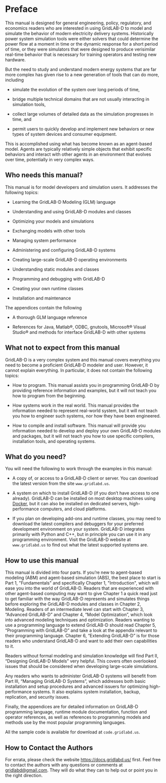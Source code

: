 # Preface

This manual is designed for general engineering, policy, regulatory, and economics readers who are interested in using GridLAB-D to model and simulate the behavior of modern electricity delivery systems.  Historically power system simulation tools were either solvers that could determine the power flow at a moment in time or the dynamic response for a short period of time, or they were simulators that were designed to produce verisimilar real-time behavior that is necessary for training operators and testing new hardware.

But the need to study and understand modern energy systems that are far more complex has given rise to a new generation of tools that can do more, including

 - simulate the evolution of the system over long periods of time,

 - bridge multiple technical domains that are not usually interacting in simulation tools,

 - collect large volumes of detailed data as the simulation progresses in time, and

 - permit users to quickly develop and implement new behaviors or new types of system devices and consumer equipment.

This is accomplished using what has become known as an agent-based model.  Agents are typically relatively simple objects that exhibit specific behaviors and interact with other agents in an environment that evolves over time, potentially in very complex ways.  

## Who needs this manual?

This manual is for model developers and simulation users.  It addresses the following topics:

 - Learning the GridLAB-D Modeling (GLM) language

 - Understanding and using GridLAB-D modules and classes

 - Optimizing your models and simulations

 - Exchanging models with other tools

 - Managing system performance

 - Administering and configuring GridLAB-D systems

 - Creating large-scale GridLAB-D operating environments

 - Understanding static modules and classes

 - Programming and debugging with GridLAB-D

 - Creating your own runtime classes

 - Installation and maintenance

The appendices contain the following

 - A thorough GLM language reference

 - References for Java, Matlab®, ODBC, gnutools, Microsoft® Visual Studio® and methods for interface GridLAB-D with other systems

## What not to expect from this manual

GridLAB-D is a very complex system and this manual covers everything you need to become a proficient GridLAB-D modeler and user.  However, it cannot explain everything. In particular, it does not contain the following topics:

 - How to program.  This manual assists you in programming GridLAB-D by providing reference information and examples, but it will not teach you how to program from the beginning.

 - How systems work in the real world.  This manual provides the information needed to represent real-world system, but it will not teach you how to engineer such systems, nor how they have been engineered.

 - How to compile and install software.  This manual will provide you information needed to develop and deploy your own GridLAB-D modules and packages, but it will not teach you how to use specific compilers, installation tools, and operating systems.

## What do you need?

You will need the following to work through the examples in this manual:

 - A copy of, or access to a GridLAB-D client or server.  You can download the latest version from the site `www.gridlabd.us`.

 - A system on which to install GridLAB-D (if you don’t have access to one already).  GridLAB-D can be installed on most desktop machines using [Docker](www.docker.com), but it can also be installed on dedicated servers, high-performance computers, and cloud platforms.

 - If you plan on developing add-ons and runtime classes, you may need to download the latest compilers and debuggers for your preferred development environment on your system.  GridLAB-D integrates primarily with Python and C++, but in principle you can use it in any programming environment.  Visit the GridLAB-D website at `www.gridlabd.us` to find out what the latest supported systems are.

## How to use this manual

This manual is divided into four parts.  If you’re new to agent-based modeling (ABM) and agent-based simulation (ABS), the best place to start is Part 1, "Fundamentals" and specifically Chapter 1, "Introduction", which will ease you into the world of GridLAB-D.  Readers that are experienced with other agent-based computing may want to give Chapter 1 a quick read just to get familiar with the way GridLAB-D represents and simulates things before exploring the GridLAB-D modules and classes in Chapter 2, Modeling.  Readers of an intermediate level can start with Chapter 3, “Advanced GridLAB-D” and Chapter 4, “Model Optimization”, which look into advanced modeling techniques and optimization.  Readers wanting to use a programming language to extend GridLAB-D should read Chapter 5, “Programming with GridLAB-D” and take a look at the appendix relevant to their programming language.  Chapter 6, “Extending GridLAB-D” is for those readers who understand GridLAB-D and want to add their own capabilities to it.

Readers without formal modeling and simulation knowledge will find Part II, “Designing GridLAB-D Models” very helpful.  This covers often overlooked issues that should be considered when developing large-scale simulations.

Any readers who wants to administer GridLAB-D systems will benefit from Part III, “Managing GridLAB-D Systems”, which addresses both basic installation and setup procedures and advanced issuers for optimizing high-performance systems.  It also explains system installation, backup, replication, and security issues.

Finally, the appendices are for detailed information on GridLAB-D programming language, runtime module documentation, function and operator references, as well as references to programming models and methods use by the most popular programming languages.

All the sample code is available for download at `code.gridlabd.us`.

## How to Contact the Authors

For errata, please check the website https://docs.gridlabd.us/ first.  Feel free to contact the authors with any questions or comments at gridlabd@gmail.com. They will do what they can to help out or point you in the right direction.
